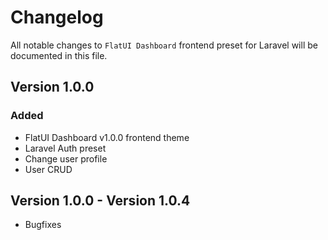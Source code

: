 # Changelog

All notable changes to `FlatUI Dashboard` frontend preset for Laravel will be documented in this file.

## Version 1.0.0

### Added
- FlatUI Dashboard v1.0.0 frontend theme
- Laravel Auth preset
- Change user profile
- User CRUD

## Version 1.0.0 - Version 1.0.4
- Bugfixes